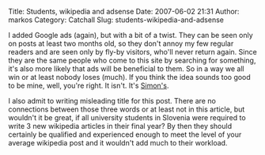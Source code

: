Title: Students, wikipedia and adsense
Date: 2007-06-02 21:31
Author: markos
Category: Catchall
Slug: students-wikipedia-and-adsense

I added Google ads (again), but with a bit of a twist. They can be seen
only on posts at least two months old, so they don't annoy my few
regular readers and are seen only by fly-by visitors, who'll never
return again. Since they are the same people who come to this site by
searching for something, it's also more likely that ads will be
beneficial to them. So in a way we all win or at least nobody loses
(much). If you think the idea sounds too good to be mine, well, you're
right. It isn't. It's
[Simon's](http://simonwillison.net/2007/Jun/1/ads/#comments).

I also admit to writing misleading title for this post. There are no
connections between those three words or at least not in this article,
but wouldn't it be great, if all university students in Slovenia were
required to write 3 new wikipedia articles in their final year? By then
they should certainly be qualified and experienced enough to meet the
level of your average wikipedia post and it wouldn't add much to their
workload.

